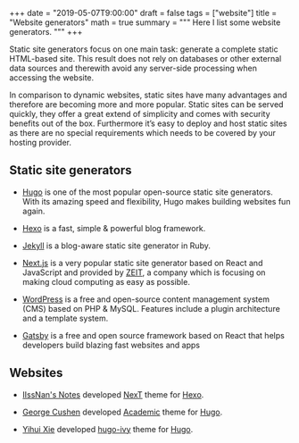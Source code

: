 +++
date = "2019-05-07T9:00:00"
draft = false
tags = ["website"]
title = "Website generators"
math = true
summary = """
Here I list some website generators.
"""
+++

Static site generators focus on one main task: generate a complete static HTML-based site. This result does not rely on databases or other external data sources and therewith avoid any server-side processing when accessing the website.

In comparison to dynamic websites, static sites have many advantages and therefore are becoming more and more popular. Static sites can be served quickly, they offer a great extend of simplicity and comes with security benefits out of the box. Furthermore it’s easy to deploy and host static sites as there are no special requirements which needs to be covered by your hosting provider.

## Static site generators

- [Hugo](https://gohugo.io/) is one of the most popular open-source static site generators. With its amazing speed and flexibility, Hugo makes building websites fun again.

- [Hexo](https://hexo.io/) is a fast, simple & powerful blog framework.

- [Jekyll](https://jekyllrb.com/) is a blog-aware static site generator in Ruby.

- [Next.js](https://nextjs.org/) is a very popular static site generator based on React and JavaScript and provided by [ZEIT](https://zeit.co/), a company which is focusing on making cloud computing as easy as possible.

- [WordPress](https://wordpress.com/) is a free and open-source content management system (CMS) based on PHP & MySQL. Features include a plugin architecture and a template system.

- [Gatsby](https://www.gatsbyjs.org/) is a free and open source framework based on React that helps developers build blazing fast websites and apps


## Websites

- [IIssNan's Notes](https://notes.iissnan.com/) developed [NexT](http://theme-next.iissnan.com/) theme for [Hexo]((https://hexo.io/)).

- [George Cushen](https://georgecushen.com/) developed [Academic](https://sourcethemes.com/academic/) theme for [Hugo](https://gohugo.io/).

- [Yihui Xie](https://yihui.name/) developed [hugo-ivy](https://github.com/yihui/hugo-ivy) theme for [Hugo](https://gohugo.io/).
